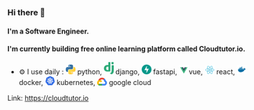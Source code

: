 ### Hi there 👋

#### I'm a Software Engineer.
#### I'm currently building free online learning platform called Cloudtutor.io.

- ⚙️ I use daily : 
<img src="icons/python.svg"  width='20px'/> python, 
<img src="icons/django.svg"  width='20px'/> django,
<img src="icons/fastapi.svg"  width='20px'/> fastapi,
<img src="icons/vue.svg"  width='20px'/>vue,
<img src="icons/react.svg"  width='20px'/> react,
<img src="icons/docker.svg"  width='20px'/> docker,
<img src="icons/kubernetes.svg"  width='20px'/> kubernetes,
<img src="icons/google-cloud.svg"  width='20px'/> google cloud

Link: https://cloudtutor.io
